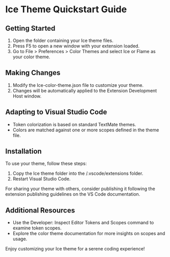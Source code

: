 # Ice Theme Quickstart Guide

## Getting Started

1. Open the folder containing your Ice theme files.
2. Press F5 to open a new window with your extension loaded.
3. Go to File > Preferences > Color Themes and select Ice or Flame as your color theme.

## Making Changes

1. Modify the Ice-color-theme.json file to customize your theme.
2. Changes will be automatically applied to the Extension Development Host window.

## Adapting to Visual Studio Code

- Token colorization is based on standard TextMate themes.
- Colors are matched against one or more scopes defined in the theme file.

## Installation

To use your theme, follow these steps:

1. Copy the Ice theme folder into the <user home>/.vscode/extensions folder.
2. Restart Visual Studio Code.

For sharing your theme with others, consider publishing it following the extension publishing guidelines on the VS Code documentation.

## Additional Resources

- Use the Developer: Inspect Editor Tokens and Scopes command to examine token scopes.
- Explore the color theme documentation for more insights on scopes and usage.

Enjoy customizing your Ice theme for a serene coding experience!
